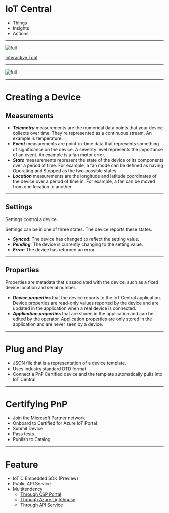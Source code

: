 # IoT Central
* Things 
* Insights
* Actions
---
![full](https://microshak.github.io/MicroNotes/Images/IoTRef/typical.png)


[Interactive Tool](https://microshak.github.io/MicroNotes/IoT/basic.htm)

---
![full](https://microshak.github.io/MicroNotes/Images/IoTRef/central.png)


---
# Creating a Device
## Measurements
*  ***Telemetry*** measurements are the numerical data points that your device collects over time. They're represented as a continuous stream. An example is temperature.
* ***Event*** measurements are point-in-time data that represents something of significance on the device. A severity level represents the importance of an event. An example is a fan motor error.
* ***State*** measurements represent the state of the device or its components over a period of time. For example, a fan mode can be defined as having Operating and Stopped as the two possible states.
* ***Location*** measurements are the longitude and latitude coordinates of the device over a period of time in. For example, a fan can be moved from one location to another.

---
## Settings
Settings control a device.

Settings can be in one of three states. The device reports these states.

* ***Synced***: The device has changed to reflect the setting value.
* ***Pending***: The device is currently changing to the setting value.
* ***Error***: The device has returned an error.
---

## Properties

Properties are metadata that's associated with the device, such as a fixed device location and serial number. 


* ***Device properties*** that the device reports to the IoT Central application. Device properties are read-only values reported by the device and are updated in the application when a real device is connected.
* ***Application properties*** that are stored in the application and can be edited by the operator. Application properties are only stored in the application and are never seen by a device.


---
# Plug and Play
* JSON file that is a representation of a device template.
* Uses industry standard DTD format
* Connect a PnP Certified device and the template automatically pulls into IoT Central

---

# Certifying PnP
* Join the Microsoft Partner network
* Onboard to Certified for Azure IoT Portal
* Submit Device
* Pass tests
* Publish to Catalog

---

# Feature 
* IoT C Embedded SDK (Preview)
* Public API Service
* Multitendency
  * [Through CSP Portal](https://docs.microsoft.com/en-us/azure/iot-central/core/howto-create-and-manage-applications-csp)
  * [Through Azure Lighthouse](https://azure.microsoft.com/en-us/services/azure-lighthouse/) 
  * [Through API Service](https://youtu.be/PiDgSrzOVmg?t=86)

